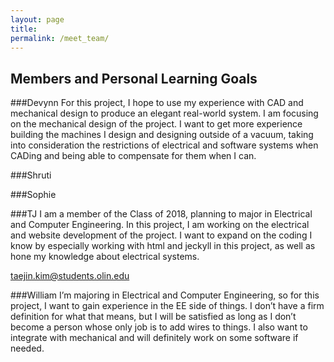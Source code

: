 ```yaml
---
layout: page
title:
permalink: /meet_team/
---
```


## Members and Personal Learning Goals

###Devynn
For this project, I hope to use my experience with CAD and mechanical design to produce an elegant real-world system. I am focusing on the mechanical design of the project. I want to get more experience building the machines I design and designing outside of a vacuum, taking into consideration the restrictions of electrical and software systems when CADing and being able to compensate for them when I can.

###Shruti

###Sophie

###TJ
I am a member of the Class of 2018, planning to major in Electrical and Computer Engineering. In this project, I am working on the electrical and website development of the project. I want to expand on the coding I know by especially working with html and jeckyll in this project, as well as hone my knowledge about electrical systems.

[taejin.kim@students.olin.edu](mailto:taejin.kim@students.olin.edu)

###William 
I’m majoring in Electrical and Computer Engineering, so for this project, I want to gain experience in the EE side of things. I don’t have a firm definition for what that means, but I will be satisfied as long as I don’t become a person whose only job is to add wires to things. I also want to integrate with mechanical and will definitely work on some software if needed.

